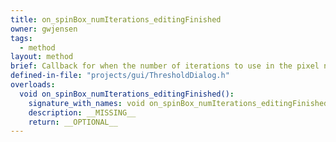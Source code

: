 ```yaml
---
title: on_spinBox_numIterations_editingFinished
owner: gwjensen
tags:
  - method
layout: method
brief: Callback for when the number of iterations to use in the pixel noise removal has been edited.
defined-in-file: "projects/gui/ThresholdDialog.h"
overloads:
  void on_spinBox_numIterations_editingFinished():
    signature_with_names: void on_spinBox_numIterations_editingFinished()
    description: __MISSING__
    return: __OPTIONAL__
---
```

